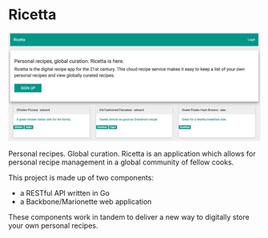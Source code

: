 Ricetta
======

![Ricetta Home Page](ricetta.png)

Personal recipes. Global curation. Ricetta is an application which allows for personal recipe management in a global community of fellow cooks.

This project is made up of two components:
* a RESTful API written in Go
* a Backbone/Marionette web application

These components work in tandem to deliver a new way to digitally store your own personal recipes.
